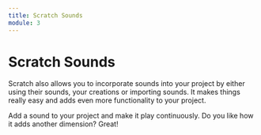 ```yaml
---
title: Scratch Sounds
module: 3
---
```


# Scratch Sounds

Scratch also allows you to incorporate sounds into your project by either using their sounds, your creations or importing sounds.  It makes things really easy and adds even more functionality to your project.

<!-- insert video here -->

Add a sound to your project and make it play continuously.  Do you like how it adds another dimension?  Great!